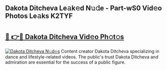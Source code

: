 ## Dakota Ditcheva Le𝚊k𝚎d N𝚞𝚍e - Part-wS0 Vid𝚎o Photos Le𝚊ks K2TYF

# <h2><a href="http://fbbpqi7.evod.top/?m=Dakota+Ditcheva">🔗 👉🔴 Dakota Ditcheva Vid𝚎o Ph𝚘t𝚘s</a></h2>

[![Dakota Ditcheva N𝚞d𝚎s](https://i.imgur.com/8V9OHl7.gif)](http://fbbpqi7.evod.top/?m=Dakota+Ditcheva)
Content creator Dakota Ditcheva specializing in dance and lifestyle-related videos. The public's trust Dakota Ditcheva and admiration are essential for the success of a public figure. 
